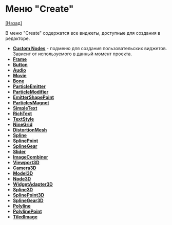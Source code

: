 # Меню "Create"
[[Назад]](@MenuBar.MenuBar)

В меню "Create" содержатся все виджеты, доступные для создания в редакторе.
* **[Custom Nodes]()** - подменю для создания пользовательских виджетов. Зависит от используемого в данный момент проекта.
* **[Frame]()**
* **[Button]()**
* **[Audio]()**
* **[Movie]()**
* **[Bone]()**
* **[ParticleEmitter]()**
* **[ParticleModifier]()**
* **[EmitterShapePoint]()**
* **[ParticlesMagnet]()**
* **[SimpleText]()**
* **[RichText]()**
* **[TextStyle]()**
* **[NineGrid]()**
* **[DistortionMesh]()**
* **[Spline]()**
* **[SplinePoint]()**
* **[SplineGear]()**
* **[Slider]()**
* **[ImageCombiner]()**
* **[Viewport3D]()**
* **[Camera3D]()**
* **[Model3D]()**
* **[Node3D]()**
* **[WidgetAdapter3D]()**
* **[Spline3D]()**
* **[SplinePoint3D]()**
* **[SplineGear3D]()**
* **[Polyline]()**
* **[PolylinePoint]()**
* **[TiledImage]()**
